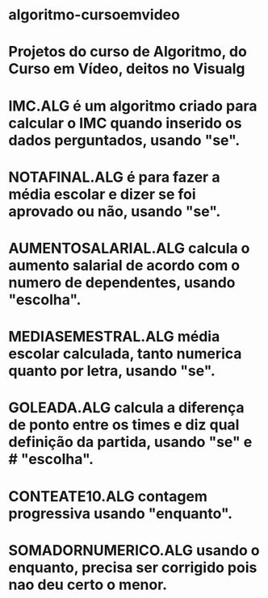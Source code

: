 # algoritmo-cursoemvideo

# Projetos do curso de Algoritmo, do Curso em Vídeo, deitos no Visualg

# IMC.ALG é um algoritmo criado para calcular o IMC quando inserido os dados perguntados, usando "se". 
# NOTAFINAL.ALG é para fazer a média escolar e dizer se foi aprovado ou não, usando "se". 
# AUMENTOSALARIAL.ALG calcula o aumento salarial de acordo com o numero de dependentes, usando "escolha".
# MEDIASEMESTRAL.ALG média escolar calculada, tanto numerica quanto por letra, usando "se".
# GOLEADA.ALG calcula a diferença de ponto entre os times e diz qual definição da partida, usando "se" e # "escolha".
# CONTEATE10.ALG contagem progressiva usando "enquanto".
# SOMADORNUMERICO.ALG usando o enquanto, precisa ser corrigido pois nao deu certo o menor.